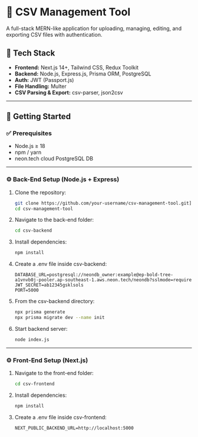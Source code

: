# 📁 CSV Management Tool

A full-stack MERN-like application for uploading, managing, editing, and exporting CSV files with authentication.

## 🧰 Tech Stack

- **Frontend:** Next.js 14+, Tailwind CSS, Redux Toolkit
- **Backend:** Node.js, Express.js, Prisma ORM, PostgreSQL
- **Auth:** JWT (Passport.js)
- **File Handling:** Multer
- **CSV Parsing & Export:** csv-parser, json2csv

---

## 🚀 Getting Started

### ✅ Prerequisites

- Node.js ≥ 18
- npm / yarn
- neon.tech cloud PostgreSQL DB

---

### ⚙️ Back-End Setup (Node.js + Express)

1. Clone the repository:

   ```bash
   git clone https://github.com/your-username/csv-management-tool.git](https://github.com/susil-jena/csv-tool.git
   cd csv-management-tool


2. Navigate to the back-end folder:

   ```bash
   cd csv-backend

3. Install dependencies:
   
   ```bash
   npm install

4. Create a .env file inside csv-backend:
   ```bach
   DATABASE_URL=postgresql://neondb_owner:example@ep-bold-tree-a1vnvb0j-pooler.ap-southeast-1.aws.neon.tech/neondb?sslmode=require
   JWT_SECRET=ab12345gsklsols
   PORT=5000

5. From the csv-backend directory:
   ```bash
   npx prisma generate
   npx prisma migrate dev --name init

6. Start backend server:
   ```bash
   node index.js


---

### ⚙️ Front-End Setup (Next.js)
   
1. Navigate to the front-end folder:

   ```bash
   cd csv-frontend

2. Install dependencies:
   
   ```bash
   npm install

3. Create a .env file inside csv-frontend:
   ```bach
   NEXT_PUBLIC_BACKEND_URL=http://localhost:5000






